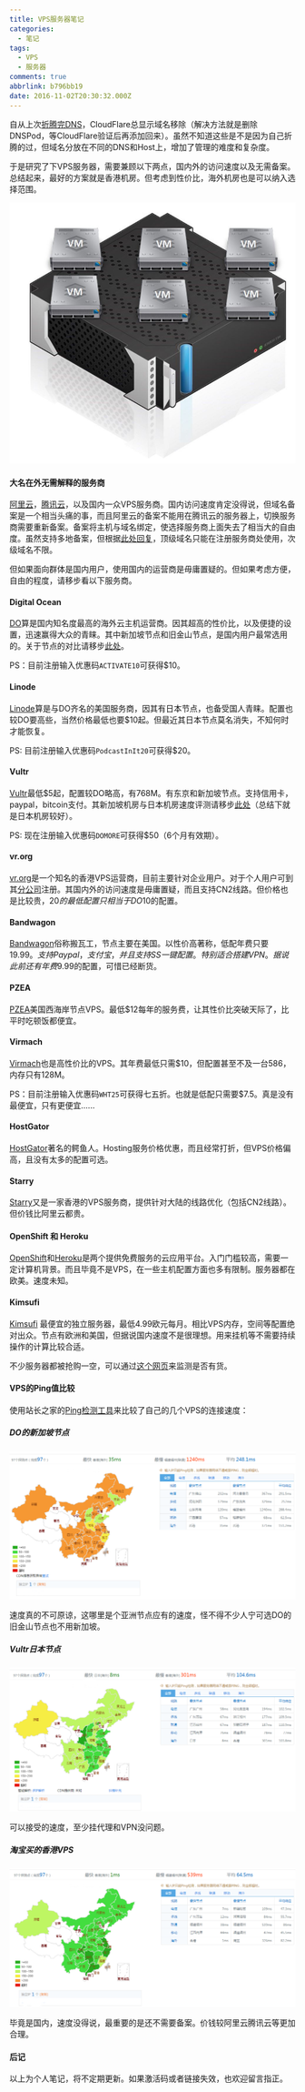 ```yaml
---
title: VPS服务器笔记
categories:
  - 笔记
tags:
  - VPS
  - 服务器
comments: true
abbrlink: b796bb19
date: 2016-11-02T20:30:32.000Z
---
```


自从上次[折腾完DNS](http://cn.abnerchou.me/blog/88900ae9/)，CloudFlare总显示域名移除（解决方法就是删除DNSPod，等CloudFlare验证后再添加回来）。虽然不知道这些是不是因为自己折腾的过，但域名分放在不同的DNS和Host上，增加了管理的难度和复杂度。

于是研究了下VPS服务器，需要兼顾以下两点，国内外的访问速度以及无需备案。总结起来，最好的方案就是香港机房。但考虑到性价比，海外机房也是可以纳入选择范围。

![VPS Image](/img/vps_1.jpg)

#### 大名在外无需解释的服务商

[阿里云](https://cn.aliyun.com/)，[腾讯云](https://www.qcloud.com/)，以及国内一众VPS服务商。国内访问速度肯定没得说，但域名备案是一个相当头痛的事，而且阿里云的备案不能用在腾讯云的服务器上，切换服务商需要重新备案。备案将主机与域名绑定，使选择服务商上面失去了相当大的自由度。虽然支持多地备案，但根据[此处回复](http://bbs.qcloud.com/thread-9889-1-1.html)，顶级域名只能在注册服务商处使用，次级域名不限。

但如果面向群体是国内用户，使用国内的运营商是毋庸置疑的。但如果考虑方便，自由的程度，请移步看以下服务商。

#### Digital Ocean

[DO](https://m.do.co/c/eaf9c533bc55)算是国内知名度最高的海外云主机运营商。因其超高的性价比，以及便捷的设置，迅速赢得大众的青睐。其中新加坡节点和旧金山节点，是国内用户最常选用的。关于节点的对比请移步[此处](https://www.91yun.org/zh/archives/878)。

PS：目前注册输入优惠码`ACTIVATE10`可获得$10。

#### Linode

[Linode](https://www.linode.com/?r=31b7ad9bbcdac84ed780e48344212c99afcaa3d2)算是与DO齐名的美国服务商，因其有日本节点，也备受国人青睐。配置也较DO要高些，当然价格最低也要$10起。但最近其日本节点莫名消失，不知何时才能恢复。

PS: 目前注册输入优惠码`PodcastInIt20`可获得$20。

#### Vultr

[Vultr](http://www.vultr.com/?ref=7025798)最低$5起，配置较DO略高，有768M。有东京和新加坡节点。支持信用卡，paypal，bitcoin支付。其新加坡机房与日本机房速度评测请移步[此处](https://www.freehao123.com/vultr-vps-jp-sg/)（总结下就是日本机房较好）。

PS: 现在注册输入优惠码`DOMORE`可获得$50（6个月有效期）。

#### vr.org

[vr.org](http://vr.org)是一个知名的香港VPS运营商，目前主要针对企业用户。对于个人用户可到其[分公司](https://www.tqhosting.com/cloud)注册。其国内外的访问速度是毋庸置疑，而且支持CN2线路。但价格也是比较贵，$20的最低配置只相当于DO$10的配置。

#### Bandwagon

[Bandwagon](https://bwh1.net)俗称搬瓦工，节点主要在美国。以性价高著称，低配年费只要$19.99。支持Paypal，支付宝，并且支持SS一键配置。特别适合搭建VPN。据说此前还有年费$9.99的配置，可惜已经断货。

#### PZEA

[PZEA](https://www.pzea.com)美国西海岸节点VPS。最低$12每年的服务费，让其性价比突破天际了，比平时吃顿饭都便宜。

#### Virmach

[Virmach](https://virmach.com)也是高性价比的VPS。其年费最低只需$10，但配置甚至不及一台586，内存只有128M。

PS：目前注册输入优惠码`WHT25`可获得七五折。也就是低配只需要$7.5。真是没有最便宜，只有更便宜......

#### HostGator

[HostGator](http://www.hostgator.com/)著名的鳄鱼人。Hosting服务价格优惠，而且经常打折，但VPS价格偏高，且没有太多的配置可选。

#### Starry

[Starry](https://www.starrydns.com/sc/hong-kong-vps)又是一家香港的VPS服务商，提供针对大陆的线路优化（包括CN2线路）。但价钱比阿里云都贵。

#### OpenShift 和 Heroku

[OpenShift](https://www.openshift.com)和[Heroku](https://www.heroku.com)是两个提供免费服务的云应用平台。入门门槛较高，需要一定计算机背景。而且毕竟不是VPS，在一些主机配置方面也多有限制。服务器都在欧美。速度未知。

#### Kimsufi

[Kimsufi](https://www.kimsufi.com/en/) 最便宜的独立服务器，最低4.99欧元每月。相比VPS内存，空间等配置绝对出众。节点有欧洲和美国，但据说国内速度不是很理想。用来挂机等不需要持续操作的计算比较合适。

不少服务器都被抢购一空，可以通过[这个网页](http://api.check100.xyz/kimsufi/kimsufi-checking.php)来监测是否有货。

#### VPS的Ping值比较

使用站长之家的[Ping检测工具](http://tool.chinaz.com/sitespeed)来比较了自己的几个VPS的连接速度：

##### DO的新加坡节点

![新加坡节点Ping测试](\img\vps_2.png)

速度真的不可原谅，这哪里是个亚洲节点应有的速度，怪不得不少人宁可选DO的旧金山节点也不用新加坡。

##### Vultr日本节点

![日本节点Ping测试](\img\vps_3.png)

可以接受的速度，至少挂代理和VPN没问题。

##### 淘宝买的香港VPS

![香港VPS Ping测试](\img\vps_4.png)

毕竟是国内，速度没得说，最重要的是还不需要备案。价钱较阿里云腾讯云等更加合理。

#### 后记

以上为个人笔记，将不定期更新。如果激活码或者链接失效，也欢迎留言指正。
